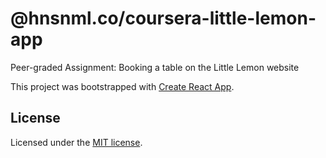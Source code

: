 # @hnsnml.co/coursera-little-lemon-app

Peer-graded Assignment: Booking a table on the Little Lemon website

This project was bootstrapped with [Create React App](https://github.com/facebook/create-react-app).

## License

Licensed under the [MIT license](https://github.com/hensonmel/coursera-little-lemon-app/blob/master/LICENSE.md).